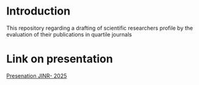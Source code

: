 # Introduction
This repository regarding a drafting of scientific researchers profile by the evaluation of their publications in quartile journals
# Link on presentation
[Presenation JINR- 2025](https://disk.yandex.ru/i/rrI_7OZYy7PlCQ)
